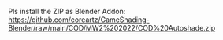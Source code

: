 Pls install the ZIP as Blender Addon: https://github.com/coreartz/GameShading-Blender/raw/main/COD/MW2%202022/COD%20Autoshade.zip
